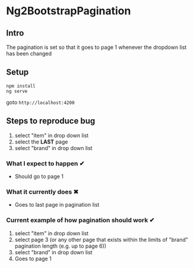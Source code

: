 # Ng2BootstrapPagination

## Intro
The pagination is set so that it goes to page 1 whenever the dropdown list has been changed

## Setup
```
npm install
ng serve
```
goto ```http://localhost:4200```


## Steps to reproduce bug

1. select "item" in drop down list
2. select the **LAST** page
3. select "brand" in drop down list

### What I expect to happen &#10004;
 - Should go to page 1
### What it currently does &#10006;
 - Goes to last page in pagination list

### Current example of how pagination should work &#10004;
1. select "item" in drop down list
2. select page 3 (or any other page that exists within the limits of "brand" pagination length (e.g. up to page 6))
3. select "brand" in drop down list
4. Goes to page 1